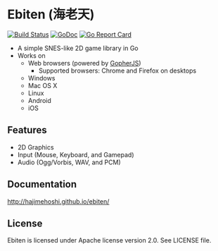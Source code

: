 # Ebiten (海老天)

[![Build Status](https://travis-ci.org/hajimehoshi/ebiten.svg?branch=master)](https://travis-ci.org/hajimehoshi/ebiten)
[![GoDoc](https://godoc.org/github.com/hajimehoshi/ebiten?status.svg)](http://godoc.org/github.com/hajimehoshi/ebiten)
[![Go Report Card](https://goreportcard.com/badge/github.com/hajimehoshi/ebiten)](https://goreportcard.com/report/github.com/hajimehoshi/ebiten)


* A simple SNES-like 2D game library in Go
* Works on
  * Web browsers (powered by [GopherJS](http://gopherjs.org/))
    * Supported browsers: Chrome and Firefox on desktops
  * Windows
  * Mac OS X
  * Linux
  * Android
  * iOS

## Features

* 2D Graphics
* Input (Mouse, Keyboard, and Gamepad)
* Audio (Ogg/Vorbis, WAV, and PCM)

## Documentation

http://hajimehoshi.github.io/ebiten/

## License

Ebiten is licensed under Apache license version 2.0. See LICENSE file.
